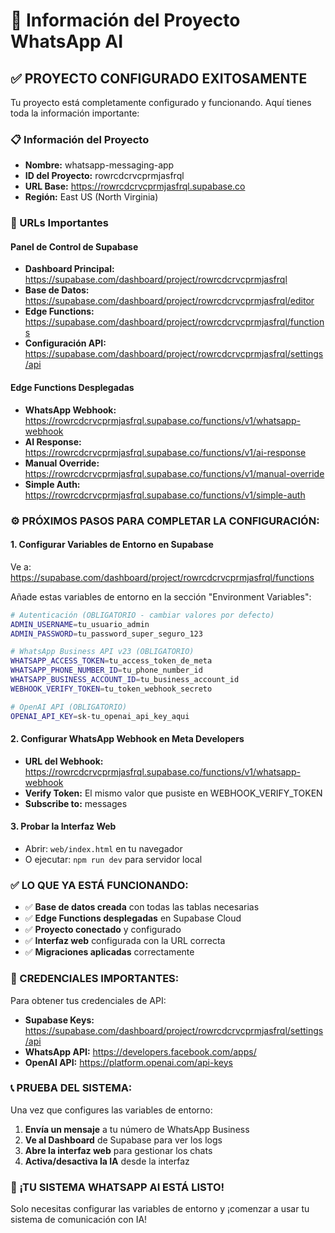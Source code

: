 # 🚀 Información del Proyecto WhatsApp AI

## ✅ PROYECTO CONFIGURADO EXITOSAMENTE

Tu proyecto está completamente configurado y funcionando. Aquí tienes toda la información importante:

### 📋 Información del Proyecto
- **Nombre:** whatsapp-messaging-app
- **ID del Proyecto:** rowrcdcrvcprmjasfrql
- **URL Base:** https://rowrcdcrvcprmjasfrql.supabase.co
- **Región:** East US (North Virginia)

### 🔗 URLs Importantes

#### Panel de Control de Supabase
- **Dashboard Principal:** https://supabase.com/dashboard/project/rowrcdcrvcprmjasfrql
- **Base de Datos:** https://supabase.com/dashboard/project/rowrcdcrvcprmjasfrql/editor
- **Edge Functions:** https://supabase.com/dashboard/project/rowrcdcrvcprmjasfrql/functions
- **Configuración API:** https://supabase.com/dashboard/project/rowrcdcrvcprmjasfrql/settings/api

#### Edge Functions Desplegadas
- **WhatsApp Webhook:** https://rowrcdcrvcprmjasfrql.supabase.co/functions/v1/whatsapp-webhook
- **AI Response:** https://rowrcdcrvcprmjasfrql.supabase.co/functions/v1/ai-response
- **Manual Override:** https://rowrcdcrvcprmjasfrql.supabase.co/functions/v1/manual-override
- **Simple Auth:** https://rowrcdcrvcprmjasfrql.supabase.co/functions/v1/simple-auth

### ⚙️ PRÓXIMOS PASOS PARA COMPLETAR LA CONFIGURACIÓN:

#### 1. Configurar Variables de Entorno en Supabase
Ve a: https://supabase.com/dashboard/project/rowrcdcrvcprmjasfrql/functions

Añade estas variables de entorno en la sección "Environment Variables":

```bash
# Autenticación (OBLIGATORIO - cambiar valores por defecto)
ADMIN_USERNAME=tu_usuario_admin
ADMIN_PASSWORD=tu_password_super_seguro_123

# WhatsApp Business API v23 (OBLIGATORIO)
WHATSAPP_ACCESS_TOKEN=tu_access_token_de_meta
WHATSAPP_PHONE_NUMBER_ID=tu_phone_number_id
WHATSAPP_BUSINESS_ACCOUNT_ID=tu_business_account_id
WEBHOOK_VERIFY_TOKEN=tu_token_webhook_secreto

# OpenAI API (OBLIGATORIO)
OPENAI_API_KEY=sk-tu_openai_api_key_aqui
```

#### 2. Configurar WhatsApp Webhook en Meta Developers
- **URL del Webhook:** https://rowrcdcrvcprmjasfrql.supabase.co/functions/v1/whatsapp-webhook
- **Verify Token:** El mismo valor que pusiste en WEBHOOK_VERIFY_TOKEN
- **Subscribe to:** messages

#### 3. Probar la Interfaz Web
- Abrir: `web/index.html` en tu navegador
- O ejecutar: `npm run dev` para servidor local

### ✅ LO QUE YA ESTÁ FUNCIONANDO:

- ✅ **Base de datos creada** con todas las tablas necesarias
- ✅ **Edge Functions desplegadas** en Supabase Cloud
- ✅ **Proyecto conectado** y configurado
- ✅ **Interfaz web** configurada con la URL correcta
- ✅ **Migraciones aplicadas** correctamente

### 🔑 CREDENCIALES IMPORTANTES:

Para obtener tus credenciales de API:
- **Supabase Keys:** https://supabase.com/dashboard/project/rowrcdcrvcprmjasfrql/settings/api
- **WhatsApp API:** https://developers.facebook.com/apps/
- **OpenAI API:** https://platform.openai.com/api-keys

### 📞 PRUEBA DEL SISTEMA:

Una vez que configures las variables de entorno:

1. **Envía un mensaje** a tu número de WhatsApp Business
2. **Ve al Dashboard** de Supabase para ver los logs
3. **Abre la interfaz web** para gestionar los chats
4. **Activa/desactiva la IA** desde la interfaz

### 🎉 ¡TU SISTEMA WHATSAPP AI ESTÁ LISTO!

Solo necesitas configurar las variables de entorno y ¡comenzar a usar tu sistema de comunicación con IA!
